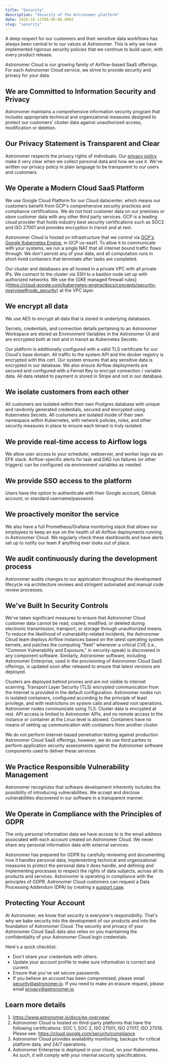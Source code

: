 ```yaml
---
title: "Security"
description: "Security of the Astronomer platform"
date: 2018-10-12T00:00:00.000Z
slug: "security"
---
```


A deep respect for our customers and their sensitive data workflows has always been central to to our values at Astronomer. This is why we have implemented rigorous security policies that we continue to build upon, with every product release.

Astronomer Cloud is our growing family of Airflow-based SaaS offerings. For each Astronomer Cloud service, we strive to provide security and privacy for your data.

## We are Committed to Information Security and Privacy

Astronomer maintains a comprehensive information security program that includes appropriate technical and organizational measures designed to protect our customers' cluster data against unauthorized access, modification or deletion.

## Our Privacy Statement is Transparent and Clear

Astronomer respects the privacy rights of individuals. Our [privacy policy](https://www.astronomer.io/privacy/) make it very clear when we collect personal data and how we use it. We've written our privacy policy in plain language to be transparent to our users and customers.

## We Operate a Modern Cloud SaaS Platform

We use Google Cloud Platform for our Cloud datacenter, which means our customers benefit from GCP's comprehensive security practices and compliance certifications. We do not host customer data on our premises or store customer data with any other third party services. GCP is a leading cloud provider that holds industry best security certifications such as SOC2 and ISO 27001 and provides encryption in transit and at rest.

Astronomer Cloud is hosted on infrastructure that we control via [GCP's Google Kubernetes Engine](https://cloud.google.com/kubernetes-engine/docs/concepts/security-overview), in GCP us-east1. To allow it to communicate with your systems, we run a single NAT that all internet bound traffic flows through. We don't persist any of your data, and all computation runs in short-lived containers that terminate after tasks are completed.

Our cluster and databases are all hosted in a private VPC with all private IPs. We connect to the cluster via SSH to a bastion node set up with authorized networks. We use the [GKE managed firewall rules]((https://cloud.google.com/kubernetes-engine/docs/concepts/security-overview#node_security) at the VPC layer.

## We encrypt all data

We use AES to encrypt all data that is stored in underlying databases.

Secrets, credentials, and connection details pertaining to an Astronomer Workspace are stored as Environment Variables in the Astronomer UI and are encrypted both at rest and in transit as Kubernetes Secrets.

Our platform is additionally configured with a valid TLS certificate for our Cloud's base domain. All traffic to the system API and the docker registry is encrypted with this cert. Our system ensures that any sensitive data is encrypted in our database. We also ensure Airflow deployments are secured and configured with a Fernet Key to encrypt connection / variable data. All data related to payment is stored in Stripe and not in our database.

## We isolate customers from each other

All customers are isolated within their own Postgres database with unique and randomly generated credentials, secured and encrypted using Kubernetes Secrets. All customers are isolated inside of their own namespace within Kubernetes, with network policies, roles, and other security measures in place to ensure each tenant is truly isolated.

## We provide real-time access to Airflow logs

We allow user access to your scheduler, webserver, and worker logs via an EFK stack. Airflow-specific alerts for task and DAG run failures (or other triggers) can be configured via environment variables as needed.

## We provide SSO access to the platform

Users have the option to authenticate with their Google account, GitHub account, or standard username/password.

## We proactively monitor the service

We also have a full Prometheus/Grafana monitoring stack that allows our employees to keep an eye on the health of all Airflow deployments running in Astronomer Cloud. We regularly check these dashboards and have alerts set up to notify our team if anything ever looks out of place.

## We audit continuously during the development process

Astronomer audits changes to our application throughout the development lifecycle via architecture reviews and stringent automated and manual code review processes.

## We've Built In Security Controls

We've taken significant measures to ensure that Astronomer Cloud customer data cannot be read, copied, modified, or deleted during electronic transmission, transport, or storage through unauthorized means. To reduce the likelihood of vulnerability-related incidents, the Astronomer Cloud team deploys Airflow instances based on the latest operating system kernels, and patches the computing “fleet” whenever a critical CVE (i.e., "Common Vulnerability and Exposure," in security-speak) is discovered in any component software. Similarly, Astronomer software, including Astronomer Enterprise, used in the provisioning of Astronomer Cloud SaaS offerings, is updated soon after released to ensure that latest versions are deployed.

Clusters are deployed behind proxies and are not visible to internet scanning. Transport Layer Security (TLS) encrypted communication from the Internet is provided in the default configuration. Astronomer nodes run in isolated containers, configured according to the principle of least privilege, and with restrictions on system calls and allowed root operations. Astronomer nodes communicate using TLS. Cluster data is encrypted at rest. API access is limited to Astronomer APIs, and no remote access to the instance or container at the Linux level is allowed. Containers have no means of setting up communication with containers from another cluster.

We do not perform Internet-based penetration testing against production Astronomer Cloud SaaS offerings, however, we do use third parties to perform application security assessments against the Astronomer software components used to deliver these services.

## We Practice Responsible Vulnerability Management

Astronomer recognizes that software development inherently includes the possibility of introducing vulnerabilities. We accept and disclose vulnerabilities discovered in our software in a transparent manner.

## We Operate in Compliance with the Principles of GDPR

The only personal information data we have access to is the email address associated with each account created on Astronomer Cloud. We never share any personal information data with external services.

Astronomer has prepared for GDPR by carefully reviewing and documenting how it handles personal data, implementing technical and organizational measures to protect the personal data it does handle, and defining and implementing processes to respect the rights of data subjects, across all its products and services. Astronomer is operating in compliance with the principles of GDPR. Astronomer Cloud customers can request a Data Processing Addendum (DPA) by creating a [support case](mailto:support@astronomer.io).

## Protecting Your Account

At Astronomer, we know that security is everyone's responsibility. That's why we bake security into the development of our products and into the foundation of Astronomer Cloud. The security and privacy of your Astronomer Cloud SaaS data also relies on you maintaining the confidentiality of your Astronomer Cloud login credentials.

Here's a quick checklist:

* Don't share your credentials with others.
* Update your account profile to make sure information is correct and current.
* Ensure that you've set secure passwords.
* If you believe an account has been compromised, please email [security@astronomer.io](mailto:security@astronomer.io). If you need to make an erasure request, please email [privacy@astronomer.io](mailto:privacy@astronomer.io).

## Learn more details

1. https://www.astronomer.io/docs/ee-overview/
1. Astronomer Cloud is hosted on third-party platforms that have the following certifications:
SOC 1, SOC 2, ISO 27001, ISO 27017, ISO 27018. Please see: https://cloud.google.com/security/compliance
1. Astronomer Cloud provides availability monitoring, backups for critical platform data, and 24/7 operations.
1. Astronomer Enterprise is deployed in your cloud, on your Kubernetes. As such, it will comply with your internal security specifications.
